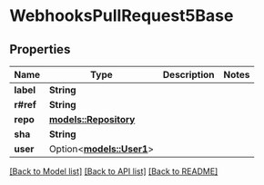 # WebhooksPullRequest5Base

## Properties

Name | Type | Description | Notes
------------ | ------------- | ------------- | -------------
**label** | **String** |  | 
**r#ref** | **String** |  | 
**repo** | [**models::Repository**](Repository.md) |  | 
**sha** | **String** |  | 
**user** | Option<[**models::User1**](User_1.md)> |  | 

[[Back to Model list]](../README.md#documentation-for-models) [[Back to API list]](../README.md#documentation-for-api-endpoints) [[Back to README]](../README.md)


